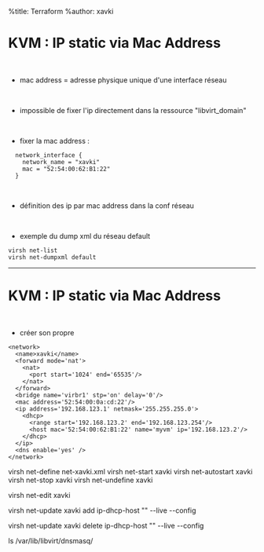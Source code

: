 %title: Terraform
%author: xavki


# KVM : IP static via Mac Address


<br>


* mac address = adresse physique unique d'une interface réseau

<br>


* impossible de fixer l'ip directement dans la ressource "libvirt_domain"

<br>


* fixer la mac address :

```
  network_interface {
    network_name = "xavki"
    mac = "52:54:00:62:B1:22"
  }
```

<br>


* définition des ip par mac address dans la conf réseau

<br>


* exemple du dump xml du réseau default

```
virsh net-list
virsh net-dumpxml default
```

------------------------------------------------------------------------------

# KVM : IP static via Mac Address


<br>


* créer son propre

```
<network>
  <name>xavki</name>
  <forward mode='nat'>
    <nat>
      <port start='1024' end='65535'/>
    </nat>
  </forward>
  <bridge name='virbr1' stp='on' delay='0'/>
  <mac address='52:54:00:0a:cd:22'/>
  <ip address='192.168.123.1' netmask='255.255.255.0'>
    <dhcp>
      <range start='192.168.123.2' end='192.168.123.254'/>
      <host mac='52:54:00:62:B1:22' name='myvm' ip='192.168.123.2'/>
    </dhcp>
  </ip>
  <dns enable='yes' />
</network>
```

virsh net-define net-xavki.xml
virsh net-start xavki
virsh net-autostart xavki
virsh net-stop xavki
virsh net-undefine xavki

virsh net-edit xavki

virsh net-update xavki add ip-dhcp-host "<host mac='52:54:00:62:b1:23' name='myvm2' ip='192.168.123.3' />" --live --config

virsh net-update xavki delete ip-dhcp-host "<host mac='52:54:00:62:b1:23' name='myvm2' ip='192.168.123.3' />" --live --config

ls /var/lib/libvirt/dnsmasq/
